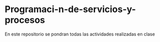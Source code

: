 # Programaci-n-de-servicios-y-procesos
En este repositorio se pondran todas las actividades realizadas en clase
